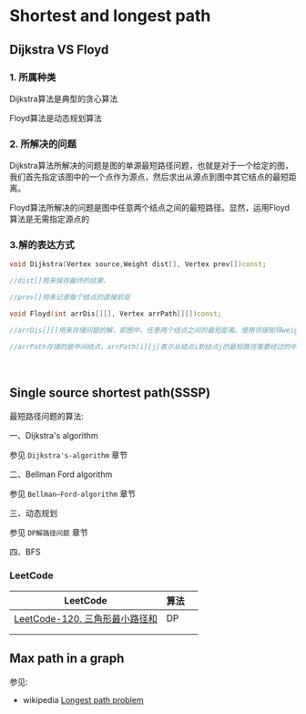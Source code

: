 # Shortest and longest path 



## Dijkstra VS Floyd



### 1. 所属种类

Dijkstra算法是典型的贪心算法

Floyd算法是动态规划算法

### 2. 所解决的问题

Dijkstra算法所解决的问题是图的单源最短路径问题，也就是对于一个给定的图，我们首先指定该图中的一个点作为源点，然后求出从源点到图中其它结点的最短距离。

Floyd算法所解决的问题是图中任意两个结点之间的最短路径。显然，运用Floyd算法是无需指定源点的

### 3.解的表达方式

```C++
void Dijkstra(Vertex source,Weight dist[], Vertex prev[])const; 

//dist[]用来保存最终的结果，

//prev[]用来记录每个结点的直接前驱
```



 

```C++
void Floyd(int arrDis[][], Vertex arrPath[][])const;

//arrDis[][]用来存储问题的解，即图中，任意两个结点之间的最短距离。使用邻接矩阵weight_adjacency对它进行初始化

//arrPath存储的是中间结点，arrPath[i][j]表示从结点i到结点j的最短路径需要经过的中间结点
```



​		                        

 

## Single source shortest path(SSSP)

最短路径问题的算法:

一、Dijkstra's algorithm

参见 `Dijkstra's-algorithm` 章节

二、Bellman Ford algorithm

参见 `Bellman–Ford-algorithm` 章节

三、动态规划

参见 `DP解路径问题` 章节

四、BFS



### LeetCode

| LeetCode                                                     | 算法 |      |
| ------------------------------------------------------------ | ---- | ---- |
| [LeetCode-120. 三角形最小路径和](https://leetcode.cn/problems/triangle/) | DP   |      |
|                                                              |      |      |
|                                                              |      |      |





## Max path in a graph

参见: 

- wikipedia [Longest path problem](https://en.wikipedia.org/wiki/Longest_path_problem)